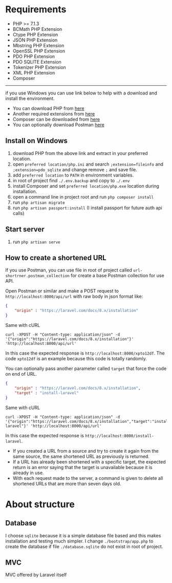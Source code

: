 # Requirements

- PHP >= 7.1.3
- BCMath PHP Extension
- Ctype PHP Extension
- JSON PHP Extension
- Mbstring PHP Extension
- OpenSSL PHP Extension
- PDO PHP Extension
- PDO SQLITE Extension
- Tokenizer PHP Extension
- XML PHP Extension
- Composer

---

if you use Windows you can use link below to help with a download and install the environment.

- You can download PHP from <a href="https://windows.php.net/downloads/releases/php-8.1.1-nts-Win32-vs16-x64.zip">here</a> 
- Another required extensions from <a href="https://pecl.php.net">here</a> 
- Composer can be downloaded from <a href="https://getcomposer.org/download/">here</a>
- You can optionally download Postman <a href="https://dl.pstmn.io/download/latest/win64">here</a>

## Install on Windows

1. download PHP from the above link and extract in your preferred location.
2. open `preferred location/php.ini` and search `;extension=fileinfo` and `;extension=pdo_sqlite` and change remove `;` and save file.
3. add `preferred location` to `PATH` in environment variables.
4. in root of project find `./.env.backup` and copy to `./.env`     
5. install Composer and set `preferred location/php.exe` location during installation.
6. open a command line in project root and run `php composer install`
7. run `php artisan migrate`
8. run `php artisan passport:install` (I install passport for future auth api calls)

## Start server

1. run `php artisan serve`

## How to create a shortened URL

If you use Postman, you can use file in root of project called `url-shortrner.postman_collection` for create a base Postman collection for use API.

Open Postman or similar and make a POST request to `http://localhost:8000/api/url` with raw body in json format like:
```json
{
    "origin" : "https://laravel.com/docs/8.x/installation"
}
```
Same with cURL
```
curl -XPOST -H "Content-type: application/json" -d '{"origin":"https://laravel.com/docs/8.x/installation"}' 'http://localhost:8000/api/url'
```
In this case the expected response is `http://localhost:8000/xpto12df`. The code `xpto12df` is an example because this code is totally randomly.

You can optionally pass another parameter called `target` that force the code on end of URL.
```json
{
    "origin" : "https://laravel.com/docs/8.x/installation",
    "target" : "install-laravel"
}
```
Same with cURL
```
curl -XPOST -H "Content-type: application/json" -d '{"origin":"https://laravel.com/docs/8.x/installation","target":"install-laravel"}' 'http://localhost:8000/api/url'
```
In this case the expected response is `http://localhost:8000/install-laravel`.

- If you created a URL from a source and try to create it again from the same source, the same shortened URL as previously is returned.
- If a URL has already been shortened with a specific target, the expected return is an error saying that the target is unavailable because it is already in use. 
- With each request made to the server, a command is given to delete all shortened URLs that are more than seven days old.

# About structure

## Database

I choose `sqlite` because it is a simple database file based and this makes installation and testing much simpler. I change `./bootstrap/app.php` to create the database if file `./database.sqlite` do not exist in root of project.

## MVC

MVC offered by Laravel itself
